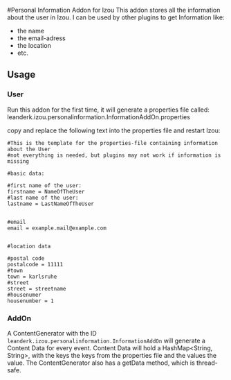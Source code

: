 #Personal Information Addon for Izou
This addon stores all the information about the user in Izou. I can be used by other plugins to get Information like:
* the name
* the email-adress
* the location
* etc.

## Usage
### User
Run this addon for the first time, it will generate a properties file called:
leanderk.izou.personalinformation.InformationAddOn.properties

copy and replace the following text into the properties file and restart Izou:
```
#This is the template for the properties-file containing information about the User
#not everything is needed, but plugins may not work if information is missing

#basic data:

#first name of the user:
firstname = NameOfTheUser
#last name of the user:
lastname = LastNameOfTheUser


#email
email = example.mail@example.com


#location data

#postal code
postalcode = 11111
#town
town = karlsruhe
#street
street = streetname
#housenumer
housenumber = 1
```
### AddOn
A ContentGenerator with the ID `leanderk.izou.personalinformation.InformationAddOn` will generate a Content Data for every event. Content Data will hold a HashMap<String, String>, with the keys the keys from the properties file and the values the value. The ContentGenerator also has a getData method, which is thread-safe.
